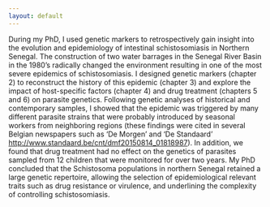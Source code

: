 ```yaml
---
layout: default
---
```


During my PhD, I used genetic markers to retrospectively gain insight into the evolution and epidemiology of intestinal schistosomiasis in Northern Senegal. The construction of two water barrages in the Senegal River Basin in the 1980’s radically changed the environment resulting in one of the most severe epidemics of schistosomiasis. I designed genetic markers (chapter 2) to reconstruct the history of this epidemic (chapter 3) and explore the impact of host-specific factors (chapter 4) and drug treatment (chapters 5 and 6) on parasite genetics. Following genetic analyses of historical and contemporary samples, I showed that the epidemic was triggered by many different parasite strains that were probably introduced by seasonal workers from neighboring regions (these findings were cited in several Belgian newspapers such as ‘De Morgen’ and ‘De Standaard’ http://www.standaard.be/cnt/dmf20150814_01818987). In addition, we found that drug treatment had no effect on the genetics of parasites sampled from 12 children that were monitored for over two years. My PhD concluded that the Schistosoma populations in northern Senegal retained a large genetic repertoire, allowing the selection of epidemiological relevant traits such as drug resistance or virulence, and underlining the complexity of controlling schistosomiasis.
